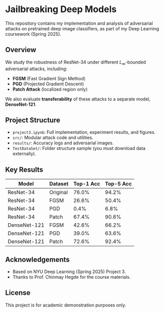 # Jailbreaking Deep Models
This repository contains my implementation and analysis of adversarial attacks on pretrained deep image classifiers, as part of my Deep Learning coursework (Spring 2025).

##  Overview

We study the robustness of ResNet-34 under different $L_\infty$-bounded adversarial attacks, including:

- **FGSM** (Fast Gradient Sign Method)
- **PGD** (Projected Gradient Descent)
- **Patch Attack** (localized region only)

We also evaluate **transferability** of these attacks to a separate model, **DenseNet-121**.

##  Project Structure

- `project3.ipynb`: Full implementation, experiment results, and figures.
- `src/`: Modular attack code and utilities.
- `results/`: Accuracy logs and adversarial images.
- `TestDataSet/`: Folder structure sample (you must download data externally).

##  Key Results

| Model          | Dataset        | Top-1 Acc | Top-5 Acc |
|----------------|----------------|-----------|-----------|
| ResNet-34      | Original       | 76.0%     | 94.2%     |
| ResNet-34      | FGSM           | 26.6%     | 50.4%     |
| ResNet-34      | PGD            | 0.4%      | 6.8%      |
| ResNet-34      | Patch          | 67.4%     | 90.6%     |
| DenseNet-121   | FGSM           | 42.6%     | 66.2%     |
| DenseNet-121   | PGD            | 39.0%     | 63.6%     |
| DenseNet-121   | Patch          | 72.6%     | 92.4%     |

##  Acknowledgements

- Based on NYU Deep Learning (Spring 2025) Project 3.
- Thanks to Prof. Chinmay Hegde for the course materials.

##  License

This project is for academic demonstration purposes only.
